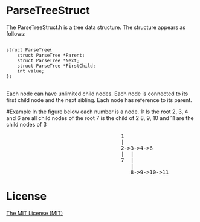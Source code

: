 # ParseTreeStruct

The ParseTreeStruct.h is a tree data structure. The structure appears as follows:

<pre><code>
struct ParseTree{
	struct ParseTree *Parent;
	struct ParseTree *Next;
	struct ParseTree *FirstChild;
	int value;
};
</code>
</pre>
Each node can have unlimited child nodes. 
Each node is connected to its first child node and the next sibling. 
Each node has reference to its parent.

#Example
In the figure below each number is a node.
1: Is the root
2, 3, 4 and 6 are all child nodes of the root
7 is the child of 2
8, 9, 10 and 11 are the child nodes of 3
<pre>
                                    1
                                    |
                                    2->3->4->6
                                    |  |
                                    7  |
                                       |
                                       8->9->10->11
</pre>

# License

[The MIT License (MIT)](http://opensource.org/licenses/MIT)
